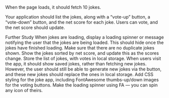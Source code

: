 When the page loads, it should fetch 10 jokes.

Your application should list the jokes, along with a “vote-up” button, a “vote-down” button, and the net score for each joke. Users can vote, and the net score should update.

Further Study
  When jokes are loading, display a loading spinner or message notifying the user that the jokes are being loaded. This should hide once the jokes have finished loading.
  Make sure that there are no duplicate jokes shown.
  Show the jokes sorted by net score, and update this as the scores change.
  Store the list of jokes, with votes in local storage. When users visit the app, it should show saved jokes, rather than fetching new jokes. However, the user should still be able to generate new jokes via the button, and these new jokes should replace the ones in local storage.
  Add CSS styling for the joke app, including FontAwesome thumbs-up/down images for the voting buttons. Make the loading spinner using FA — you can spin any icon of theirs.
